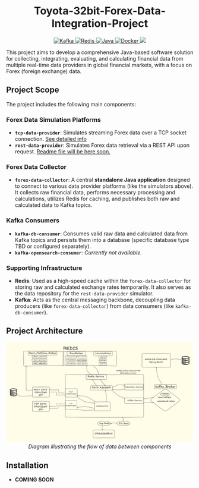 <h1 align="center">Toyota-32bit-Forex-Data-Integration-Project</h1>

<p align="center">
  <a href="https://kafka.apache.org/">
    <img src="https://img.shields.io/badge/Kafka-Message%20Queue-blue.svg" alt="Kafka" />
  </a>
  <a href="https://redis.io/">
    <img src="https://img.shields.io/badge/Redis-Data%20Store-red.svg" alt="Redis" />
  </a>
  <a href="https://www.oracle.com/java/">
    <img src="https://img.shields.io/badge/Java-Programming%20Language-green.svg" alt="Java" />
  </a>
  <a href="https://www.docker.com/">
    <img src="https://img.shields.io/badge/Docker-Supported-blue.svg" alt="Docker" />
  </a>
  <a href="https://www.postgresql.org/">
    <img src="https://img.shields.io/badge/PostgreSQL-Database-blue.svg" />
  </a>
</p>

This project aims to develop a comprehensive Java-based software solution for collecting, integrating, evaluating, and calculating financial data from multiple real-time data providers in global financial markets, with a focus on Forex (foreign exchange) data.

## Project Scope

The project includes the following main components:

### Forex Data Simulation Platforms
*   **`tcp-data-provider`**: Simulates streaming Forex data over a TCP socket connection. [See detailed info](./tcp-data-provider/README.md)
*   **`rest-data-provider`**: Simulates Forex data retrieval via a REST API upon request. [Readme file will be here soon.](./rest-data-provider/README.md)

### Forex Data Collector
*   **`forex-data-collector`**: A central **standalone Java application** designed to connect to various data provider platforms (like the simulators above). It collects raw financial data, performs necessary processing and calculations, utilizes Redis for caching, and publishes both raw and calculated data to Kafka topics.

### Kafka Consumers
*   **`kafka-db-consumer`**: Consumes valid raw data and calculated data from Kafka topics and persists them into a database (specific database type TBD or configured separately).
*   **`kafka-opensearch-consumer`**: *Currently not available.*

### Supporting Infrastructure
*   **Redis**: Used as a high-speed cache within the `forex-data-collector` for storing raw and calculated exchange rates temporarily. It also serves as the data repository for the `rest-data-provider` simulator.
*   **Kafka**: Acts as the central messaging backbone, decoupling data producers (like `forex-data-collector`) from data consumers (like `kafka-db-consumer`).

## Project Architecture

<div align="center">
  <img alt="Project-Architecture" src="./assets/Project-Architecture.png" width="800"/>
  <br/>
  <em>Diagram illustrating the flow of data between components</em>
</div>

## Installation

*   **COMING SOON**
